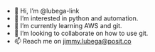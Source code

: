 - 👋 Hi, I’m @lubega-link
- 👀 I’m interested in python and automation. 
- 🌱 I’m currently learning AWS and git. 
- 💞️ I’m looking to collaborate on how to use git. 
- 📫 Reach me on jimmy.lubega@posit.co 

<!---
lubega-link/lubega-link is a ✨ special ✨ repository because its `README.md` (this file) appears on your GitHub profile.
You can click the Preview link to take a look at your changes.
--->
